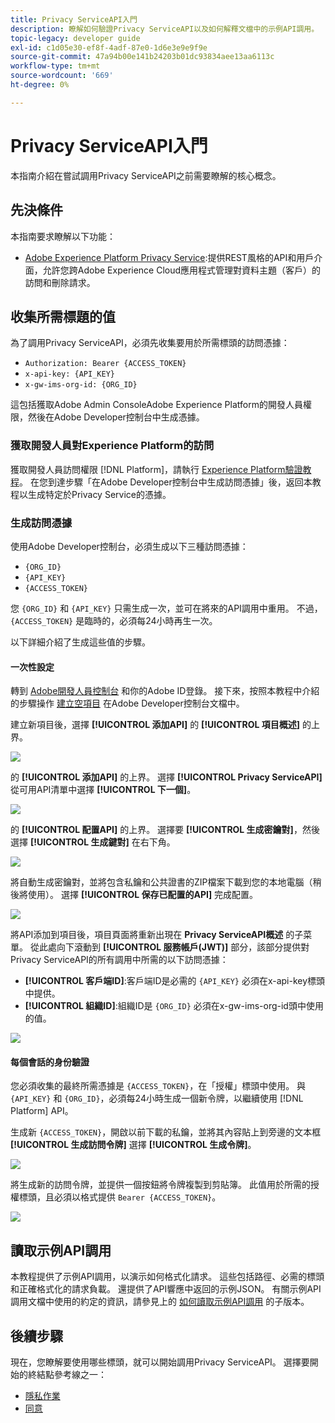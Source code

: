 ```yaml
---
title: Privacy ServiceAPI入門
description: 瞭解如何驗證Privacy ServiceAPI以及如何解釋文檔中的示例API調用。
topic-legacy: developer guide
exl-id: c1d05e30-ef8f-4adf-87e0-1d6e3e9e9f9e
source-git-commit: 47a94b00e141b24203b01dc93834aee13aa6113c
workflow-type: tm+mt
source-wordcount: '669'
ht-degree: 0%

---
```


# Privacy ServiceAPI入門

本指南介紹在嘗試調用Privacy ServiceAPI之前需要瞭解的核心概念。

## 先決條件

本指南要求瞭解以下功能：

* [Adobe Experience Platform Privacy Service](../home.md):提供REST風格的API和用戶介面，允許您跨Adobe Experience Cloud應用程式管理對資料主題（客戶）的訪問和刪除請求。

## 收集所需標題的值

為了調用Privacy ServiceAPI，必須先收集要用於所需標頭的訪問憑據：

* `Authorization: Bearer {ACCESS_TOKEN}`
* `x-api-key: {API_KEY}`
* `x-gw-ims-org-id: {ORG_ID}`

這包括獲取Adobe Admin ConsoleAdobe Experience Platform的開發人員權限，然後在Adobe Developer控制台中生成憑據。

### 獲取開發人員對Experience Platform的訪問

獲取開發人員訪問權限 [!DNL Platform]，請執行 [Experience Platform驗證教程](https://www.adobe.com/go/platform-api-authentication-en)。 在您到達步驟「在Adobe Developer控制台中生成訪問憑據」後，返回本教程以生成特定於Privacy Service的憑據。

### 生成訪問憑據

使用Adobe Developer控制台，必須生成以下三種訪問憑據：

* `{ORG_ID}`
* `{API_KEY}`
* `{ACCESS_TOKEN}`

您 `{ORG_ID}` 和 `{API_KEY}` 只需生成一次，並可在將來的API調用中重用。 不過， `{ACCESS_TOKEN}` 是臨時的，必須每24小時再生一次。

以下詳細介紹了生成這些值的步驟。

#### 一次性設定

轉到 [Adobe開發人員控制台](https://www.adobe.com/go/devs_console_ui) 和你的Adobe ID登錄。 接下來，按照本教程中介紹的步驟操作 [建立空項目](https://www.adobe.io/apis/experienceplatform/console/docs.html#!AdobeDocs/adobeio-console/master/projects-empty.md) 在Adobe Developer控制台文檔中。

建立新項目後，選擇 **[!UICONTROL 添加API]** 的 **[!UICONTROL 項目概述]** 的上界。

![](../images/api/getting-started/add-api-button.png)

的 **[!UICONTROL 添加API]** 的上界。 選擇 **[!UICONTROL Privacy ServiceAPI]** 從可用API清單中選擇 **[!UICONTROL 下一個]**。

![](../images/api/getting-started/add-privacy-service-api.png)

的 **[!UICONTROL 配置API]** 的上界。 選擇要 **[!UICONTROL 生成密鑰對]**，然後選擇 **[!UICONTROL 生成鍵對]** 在右下角。

![](../images/api/getting-started/generate-key-pair.png)

將自動生成密鑰對，並將包含私鑰和公共證書的ZIP檔案下載到您的本地電腦（稍後將使用）。 選擇 **[!UICONTROL 保存已配置的API]** 完成配置。

![](../images/api/getting-started/key-pair-generated.png)

將API添加到項目後，項目頁面將重新出現在 **Privacy ServiceAPI概述** 的子菜單。 從此處向下滾動到 **[!UICONTROL 服務帳戶(JWT)]** 部分，該部分提供對Privacy ServiceAPI的所有調用中所需的以下訪問憑據：

* **[!UICONTROL 客戶端ID]**:客戶端ID是必需的 `{API_KEY}` 必須在x-api-key標頭中提供。
* **[!UICONTROL 組織ID]**:組織ID是 `{ORG_ID}` 必須在x-gw-ims-org-id頭中使用的值。

![](../images/api/getting-started/jwt-credentials.png)

#### 每個會話的身份驗證

您必須收集的最終所需憑據是 `{ACCESS_TOKEN}`，在「授權」標頭中使用。 與 `{API_KEY}` 和 `{ORG_ID}`，必須每24小時生成一個新令牌，以繼續使用 [!DNL Platform] API。

生成新 `{ACCESS_TOKEN}`，開啟以前下載的私鑰，並將其內容貼上到旁邊的文本框 **[!UICONTROL 生成訪問令牌]** 選擇 **[!UICONTROL 生成令牌]**。

![](../images/api/getting-started/paste-private-key.png)

將生成新的訪問令牌，並提供一個按鈕將令牌複製到剪貼簿。 此值用於所需的授權標頭，且必須以格式提供 `Bearer {ACCESS_TOKEN}`。

![](../images/api/getting-started/generated-access-token.png)

## 讀取示例API調用

本教程提供了示例API調用，以演示如何格式化請求。 這些包括路徑、必需的標頭和正確格式化的請求負載。 還提供了API響應中返回的示例JSON。 有關示例API調用文檔中使用的約定的資訊，請參見上的 [如何讀取示例API調用](../../landing/api-guide.md#sample-api) 的子版本。

## 後續步驟

現在，您瞭解要使用哪些標頭，就可以開始調用Privacy ServiceAPI。 選擇要開始的終結點參考線之一：

* [隱私作業](./privacy-jobs.md)
* [同意](./consent.md)
